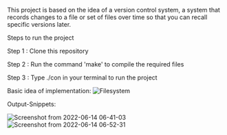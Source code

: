This project is based on the idea of a version control system, a system that records changes to a file or set of files over 
time so that you can recall specific versions later.

Steps to run the project

Step 1 : Clone this repository

Step 2 : Run the command 'make' to compile the required files

Step 3 : Type ./con in your terminal to run the project


Basic idea of implementation:
![Filesystem](https://user-images.githubusercontent.com/86005775/183280429-5a7f3eeb-4a68-4b89-8bd0-dbbad06c2bc2.png)

Output-Snippets:

![Screenshot from 2022-06-14 06-41-03](https://user-images.githubusercontent.com/86005775/183280448-aa22e3f6-bda2-4683-8078-ea782280f9bf.png)
![Screenshot from 2022-06-14 06-52-31](https://user-images.githubusercontent.com/86005775/183280462-24925e5d-f96e-4049-ab0b-4ffa2e6e957e.png)

